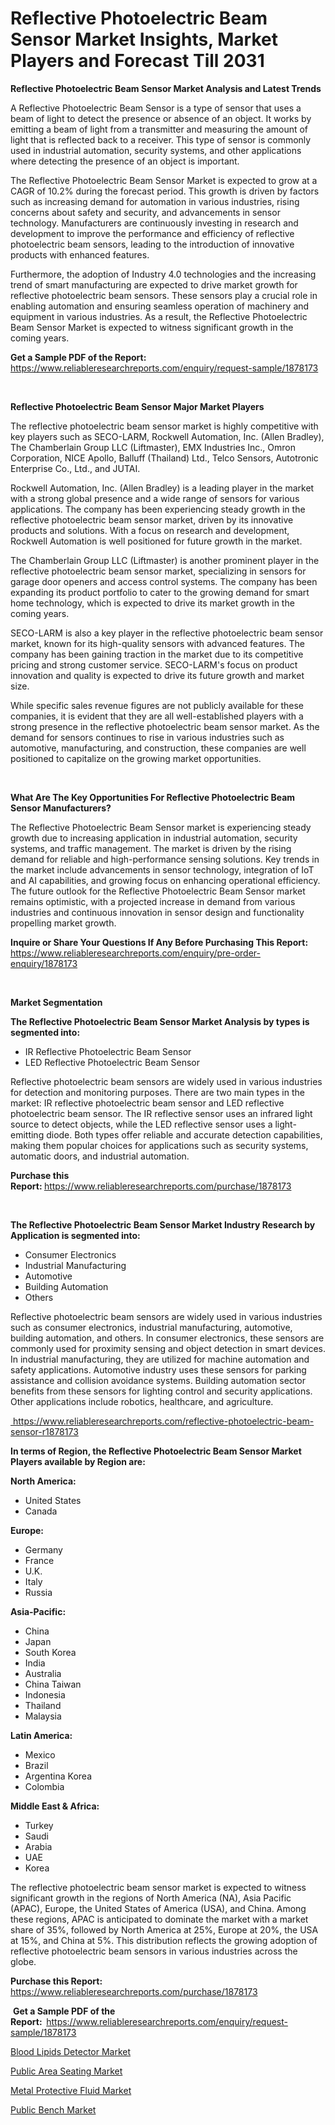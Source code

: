 <p><h1>Reflective Photoelectric Beam Sensor Market Insights, Market Players and Forecast Till 2031</h1></p><p><strong>Reflective Photoelectric Beam Sensor Market Analysis and Latest Trends</strong></p>
<p><p>A Reflective Photoelectric Beam Sensor is a type of sensor that uses a beam of light to detect the presence or absence of an object. It works by emitting a beam of light from a transmitter and measuring the amount of light that is reflected back to a receiver. This type of sensor is commonly used in industrial automation, security systems, and other applications where detecting the presence of an object is important.</p><p>The Reflective Photoelectric Beam Sensor Market is expected to grow at a CAGR of 10.2% during the forecast period. This growth is driven by factors such as increasing demand for automation in various industries, rising concerns about safety and security, and advancements in sensor technology. Manufacturers are continuously investing in research and development to improve the performance and efficiency of reflective photoelectric beam sensors, leading to the introduction of innovative products with enhanced features.</p><p>Furthermore, the adoption of Industry 4.0 technologies and the increasing trend of smart manufacturing are expected to drive market growth for reflective photoelectric beam sensors. These sensors play a crucial role in enabling automation and ensuring seamless operation of machinery and equipment in various industries. As a result, the Reflective Photoelectric Beam Sensor Market is expected to witness significant growth in the coming years.</p></p>
<p><strong>Get a Sample PDF of the Report:&nbsp;</strong> <a href="https://www.reliableresearchreports.com/enquiry/request-sample/1878173">https://www.reliableresearchreports.com/enquiry/request-sample/1878173</a></p>
<p>&nbsp;</p>
<p><strong>Reflective Photoelectric Beam Sensor Major Market Players</strong></p>
<p><p>The reflective photoelectric beam sensor market is highly competitive with key players such as SECO-LARM, Rockwell Automation, Inc. (Allen Bradley), The Chamberlain Group LLC (Liftmaster), EMX Industries Inc., Omron Corporation, NICE Apollo, Balluff (Thailand) Ltd., Telco Sensors, Autotronic Enterprise Co., Ltd., and JUTAI.</p><p>Rockwell Automation, Inc. (Allen Bradley) is a leading player in the market with a strong global presence and a wide range of sensors for various applications. The company has been experiencing steady growth in the reflective photoelectric beam sensor market, driven by its innovative products and solutions. With a focus on research and development, Rockwell Automation is well positioned for future growth in the market.</p><p>The Chamberlain Group LLC (Liftmaster) is another prominent player in the reflective photoelectric beam sensor market, specializing in sensors for garage door openers and access control systems. The company has been expanding its product portfolio to cater to the growing demand for smart home technology, which is expected to drive its market growth in the coming years.</p><p>SECO-LARM is also a key player in the reflective photoelectric beam sensor market, known for its high-quality sensors with advanced features. The company has been gaining traction in the market due to its competitive pricing and strong customer service. SECO-LARM's focus on product innovation and quality is expected to drive its future growth and market size.</p><p>While specific sales revenue figures are not publicly available for these companies, it is evident that they are all well-established players with a strong presence in the reflective photoelectric beam sensor market. As the demand for sensors continues to rise in various industries such as automotive, manufacturing, and construction, these companies are well positioned to capitalize on the growing market opportunities.</p></p>
<p>&nbsp;</p>
<p><strong>What Are The Key Opportunities For Reflective Photoelectric Beam Sensor Manufacturers?</strong></p>
<p><p>The Reflective Photoelectric Beam Sensor market is experiencing steady growth due to increasing application in industrial automation, security systems, and traffic management. The market is driven by the rising demand for reliable and high-performance sensing solutions. Key trends in the market include advancements in sensor technology, integration of IoT and AI capabilities, and growing focus on enhancing operational efficiency. The future outlook for the Reflective Photoelectric Beam Sensor market remains optimistic, with a projected increase in demand from various industries and continuous innovation in sensor design and functionality propelling market growth.</p></p>
<p><strong>Inquire or Share Your Questions If Any Before Purchasing This Report:</strong> <a href="https://www.reliableresearchreports.com/enquiry/pre-order-enquiry/1878173">https://www.reliableresearchreports.com/enquiry/pre-order-enquiry/1878173</a></p>
<p>&nbsp;</p>
<p><strong>Market Segmentation</strong></p>
<p><strong>The Reflective Photoelectric Beam Sensor Market Analysis by types is segmented into:</strong></p>
<p><ul><li>IR Reflective Photoelectric Beam Sensor</li><li>LED Reflective Photoelectric Beam Sensor</li></ul></p>
<p><p>Reflective photoelectric beam sensors are widely used in various industries for detection and monitoring purposes. There are two main types in the market: IR reflective photoelectric beam sensor and LED reflective photoelectric beam sensor. The IR reflective sensor uses an infrared light source to detect objects, while the LED reflective sensor uses a light-emitting diode. Both types offer reliable and accurate detection capabilities, making them popular choices for applications such as security systems, automatic doors, and industrial automation.</p></p>
<p><strong>Purchase this Report:&nbsp;</strong><a href="https://www.reliableresearchreports.com/purchase/1878173">https://www.reliableresearchreports.com/purchase/1878173</a></p>
<p>&nbsp;</p>
<p><strong>The Reflective Photoelectric Beam Sensor Market Industry Research by Application is segmented into:</strong></p>
<p><ul><li>Consumer Electronics</li><li>Industrial Manufacturing</li><li>Automotive</li><li>Building Automation</li><li>Others</li></ul></p>
<p><p>Reflective photoelectric beam sensors are widely used in various industries such as consumer electronics, industrial manufacturing, automotive, building automation, and others. In consumer electronics, these sensors are commonly used for proximity sensing and object detection in smart devices. In industrial manufacturing, they are utilized for machine automation and safety applications. Automotive industry uses these sensors for parking assistance and collision avoidance systems. Building automation sector benefits from these sensors for lighting control and security applications. Other applications include robotics, healthcare, and agriculture.</p></p>
<p><a href="https://www.reliableresearchreports.com/reflective-photoelectric-beam-sensor-r1878173">&nbsp;https://www.reliableresearchreports.com/reflective-photoelectric-beam-sensor-r1878173</a></p>
<p><strong>In terms of Region, the Reflective Photoelectric Beam Sensor Market Players available by Region are:</strong></p>
<p>
    <p> <strong> North America: </strong>
        <ul>
            <li>United States</li>
            <li>Canada</li>
        </ul>
        </p> 
    <p> <strong> Europe: </strong>
        <ul>
            <li>Germany</li>
            <li>France</li>
            <li>U.K.</li>
            <li>Italy</li>
            <li>Russia</li>
        </ul>
        </p> 
    <p> <strong> Asia-Pacific: </strong>
        <ul>
            <li>China</li>
            <li>Japan</li>
            <li>South Korea</li>
            <li>India</li>
            <li>Australia</li>
            <li>China Taiwan</li>
            <li>Indonesia</li>
            <li>Thailand</li>
            <li>Malaysia</li>
        </ul>
        </p> 
    <p> <strong> Latin America: </strong>
        <ul>
            <li>Mexico</li>
            <li>Brazil</li>
            <li>Argentina Korea</li>
            <li>Colombia</li>
        </ul>
        </p> 
    <p> <strong> Middle East & Africa: </strong>
        <ul>
            <li>Turkey</li>
            <li>Saudi</li>
            <li>Arabia</li>
            <li>UAE</li>
            <li>Korea</li>
        </ul>
    </p>
    </p>
<p><p>The reflective photoelectric beam sensor market is expected to witness significant growth in the regions of North America (NA), Asia Pacific (APAC), Europe, the United States of America (USA), and China. Among these regions, APAC is anticipated to dominate the market with a market share of 35%, followed by North America at 25%, Europe at 20%, the USA at 15%, and China at 5%. This distribution reflects the growing adoption of reflective photoelectric beam sensors in various industries across the globe.</p></p>
<p><strong>Purchase this Report: </strong><a href="https://www.reliableresearchreports.com/purchase/1878173">https://www.reliableresearchreports.com/purchase/1878173</a></p>
<p>&nbsp;<strong>Get a Sample PDF of the Report:&nbsp;&nbsp;</strong><a href="https://www.reliableresearchreports.com/enquiry/request-sample/1878173">https://www.reliableresearchreports.com/enquiry/request-sample/1878173</a></p>
<p><strong></strong></p>
<p><p><a href="https://issuu.com/reportprime-2/docs/blood-lipids-detector-market-size-2030.pptx">Blood Lipids Detector Market</a></p><p><a href="https://github.com/cameroneffertz/Market-Research-Report-List-2/blob/main/public-area-seating-market.md">Public Area Seating Market</a></p><p><a href="https://issuu.com/reportprime-2/docs/metal-protective-fluid-market-size-2030.pptx">Metal Protective Fluid Market</a></p><p><a href="https://github.com/mbisetmhermsr/Market-Research-Report-List-3/blob/main/public-bench-market.md">Public Bench Market</a></p></p>